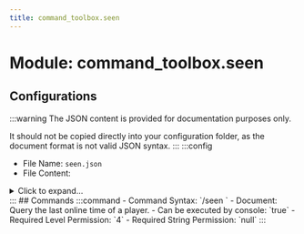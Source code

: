 ```yaml
---
title: command_toolbox.seen
---
```



# Module: command_toolbox.seen

## Configurations
:::warning
The JSON content is provided for documentation purposes only.

It should not be copied directly into your configuration folder, as the document format is not valid JSON syntax.
:::
:::config
- File Name: `seen.json`
- File Content: 
<details>

<summary>Click to expand...</summary>

```json showLineNumbers title="config/fuji/modules/command_toolbox/seen/seen.json"
{
  "player2seen": {}
}
```
</details>
:::
## Commands
:::command
- Command Syntax: `/seen <OfflinePlayerName playerName>`
- Document: Query the last online time of a player.
- Can be executed by console: `true`
- Required Level Permission: `4`
- Required String Permission: `null`
:::
